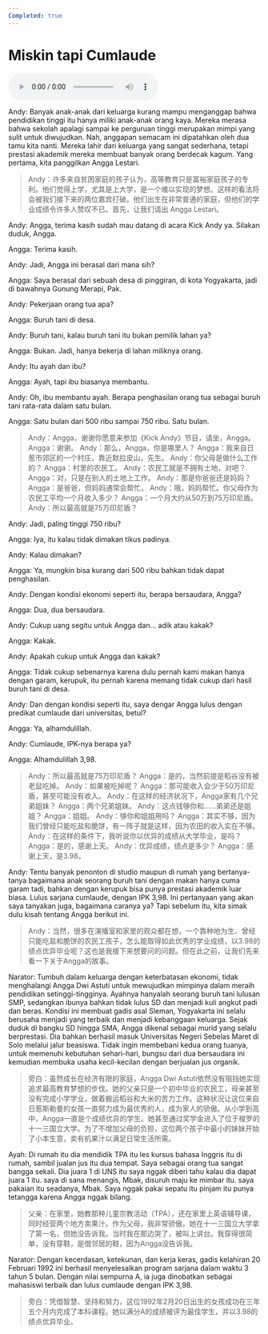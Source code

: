 ```yaml
---
Completed: true
---
```


# Miskin tapi Cumlaude

![U10T1 - Miskin tapi Cumlaude](audio/U10T1%20-%20Miskin%20tapi%20Cumlaude.m4a)

Andy: Banyak anak-anak dari keluarga kurang mampu menganggap bahwa pendidikan tinggi itu hanya miliki anak-anak orang kaya. Mereka merasa bahwa sekolah apalagi sampai ke perguruan tinggi merupakan mimpi yang sulit untuk diwujudkan. Nah, anggapan semacam ini dipatahkan oleh dua tamu kita nanti. Mereka lahir dari keluarga yang sangat sederhana, tetapi prestasi akademik mereka membuat banyak orang berdecak kagum. Yang pertama, kita panggilkan Angga Lestari.

> Andy：许多来自贫困家庭的孩子认为，高等教育只是富裕家庭孩子的专利。他们觉得上学，尤其是上大学，是一个难以实现的梦想。这样的看法将会被我们接下来的两位嘉宾打破。他们出生在非常普通的家庭，但他们的学业成绩令许多人赞叹不已。首先，让我们请出 Angga Lestari。

Andy: Angga, terima kasih sudah mau datang di acara Kick Andy ya. Silakan duduk, Angga.

Angga: Terima kasih.

Andy: Jadi, Angga ini berasal dari mana sih?

Angga: Saya berasal dari sebuah desa di pinggiran, di kota Yogyakarta, jadi di bawahnya Gunung Merapi, Pak.

Andy: Pekerjaan orang tua apa?

Angga: Buruh tani di desa.

Andy: Buruh tani, kalau buruh tani itu bukan pemilik lahan ya?

Angga: Bukan. Jadi, hanya bekerja di lahan miliknya orang.

Andy: Itu ayah dan ibu?

Angga: Ayah, tapi ibu biasanya membantu.

Andy: Oh, ibu membantu ayah. Berapa penghasilan orang tua sebagai buruh tani rata-rata dalam satu bulan.

Angga: Satu bulan dari 500 ribu sampai 750 ribu. Satu bulan.

> Andy：Angga，谢谢你愿意来参加《Kick Andy》节目，请坐，Angga。
> Angga：谢谢。
> Andy：那么，Angga，你是哪里人？
> Angga：我来自日惹市郊区的一个村庄，靠近默拉皮山，先生。
> Andy：你父母是做什么工作的？
> Angga：村里的农民工。
> Andy：农民工就是不拥有土地，对吧？
> Angga：对，只是在别人的土地上工作。
> Andy：那是你爸爸还是妈妈？
> Angga：是爸爸，但妈妈通常会帮忙。
> Andy：哦，妈妈帮忙。你父母作为农民工平均一个月收入多少？
> Angga：一个月大约从50万到75万印尼盾。
> Andy：所以最高就是75万印尼盾？

Andy: Jadi, paling tinggi 750 ribu?

Angga: Iya, itu kalau tidak dimakan tikus padinya.

Andy: Kalau dimakan?

Angga: Ya, mungkin bisa kurang dari 500 ribu bahkan tidak dapat penghasilan.

Andy: Dengan kondisi ekonomi seperti itu, berapa bersaudara, Angga?

Angga: Dua, dua bersaudara.

Andy: Cukup uang segitu untuk Angga dan… adik atau kakak?

Angga: Kakak.

Andy: Apakah cukup untuk Angga dan kakak?

Angga: Tidak cukup sebenarnya karena dulu pernah kami makan hanya dengan garam, kerupuk, itu pernah karena memang tidak cukup dari hasil buruh tani di desa.

Andy: Dan dengan kondisi seperti itu, saya dengar Angga lulus dengan predikat cumlaude dari universitas, betul?

Angga: Ya, alhamdulillah.

Andy: Cumlaude, IPK-nya berapa ya?

Angga: Alhamdulillah 3,98.

> Andy：所以最高就是75万印尼盾？
> Angga：是的，当然前提是稻谷没有被老鼠吃掉。
> Andy：如果被吃掉呢？
> Angga：那可能收入会少于50万印尼盾，甚至可能没有收入。
> Andy：在这样的经济状况下，Angga家有几个兄弟姐妹？
> Angga：两个兄弟姐妹。
> Andy：这点钱够你和……弟弟还是姐姐？
> Angga：姐姐。
> Andy：够你和姐姐用吗？
> Angga：其实不够，因为我们曾经只能吃盐和脆饼，有一阵子就是这样，因为农田的收入实在不够。
> Andy：在这样的条件下，我听说你以优异的成绩从大学毕业，是吗？
> Angga：是的，感谢上天。
> Andy：优异成绩，绩点是多少？
> Angga：感谢上天，是3.98。

Andy: Tentu banyak penonton di studio maupun di rumah yang bertanya-tanya bagaimana anak seorang buruh tani dengan makan hanya cuma garam tadi, bahkan dengan kerupuk bisa punya prestasi akademik luar biasa. Lulus sarjana cumlaude, dengan IPK 3,98. Ini pertanyaan yang akan saya tanyakan juga, bagaimana caranya ya? Tapi sebelum itu, kita simak dulu kisah tentang Angga berikut ini.

> Andy：当然，很多在演播室和家里的观众都在想，一个靠种地为生、曾经只能吃盐和脆饼的农民工孩子，怎么能取得如此优秀的学业成绩，以3.98的绩点优异毕业呢？这也是我接下来想要问的问题。但在此之前，让我们先来看一下关于Angga的故事。

Narator: Tumbuh dalam keluarga dengan keterbatasan ekonomi, tidak menghalangi Angga Dwi Astuti untuk mewujudkan mimpinya dalam meraih pendidikan setinggi-tingginya. Ayahnya hanyalah seorang buruh tani lulusan SMP, sedangkan ibunya bahkan tidak lulus SD dan menjadi kuli angkut padi dan beras. Kondisi ini membuat gadis asal Sleman, Yogyakarta ini selalu berusaha menjadi yang terbaik dan menjadi kebanggaan keluarga. Sejak duduk di bangku SD hingga SMA, Angga dikenal sebagai murid yang selalu berprestasi. Dia bahkan berhasil masuk Universitas Negeri Sebelas Maret di Solo melalui jalur beasiswa. Tidak ingin membebani kedua orang tuanya, untuk memenuhi kebutuhan sehari-hari, bungsu dari dua bersaudara ini kemudian membuka usaha kecil-kecilan dengan berjualan jus organik.

> 旁白：虽然成长在经济有限的家庭，Angga Dwi Astuti依然没有阻挡她实现追求最高教育梦想的步伐。她的父亲只是一个初中毕业的农民工，母亲甚至没有完成小学学业，做着搬运稻谷和大米的苦力工作。这种状况让这位来自日惹斯勒曼的女孩一直努力成为最优秀的人，成为家人的骄傲。从小学到高中，Angga一直是个成绩优异的学生。她甚至通过奖学金进入了位于梭罗的十一三国立大学。为了不增加父母的负担，这位两个孩子中最小的妹妹开始了小本生意，卖有机果汁以满足日常生活所需。

Ayah: Di rumah itu dia mendidik TPA itu les kursus bahasa Inggris itu di rumah, sambil jualan jus itu dua tempat. Saya sebagai orang tua sangat bangga sekali. Dia juara 1 di UNS itu saya nggak diberi tahu kalau dia dapat juara 1 itu. saya di sana menangis, Mbak, disuruh maju ke mimbar itu. saya pakaian itu seadanya, Mbak. Saya nggak pakai sepatu itu pinjam itu punya tetangga karena Angga nggak bilang.

> 父亲：在家里，她教那种儿童宗教活动（TPA），还在家里上英语辅导课，同时经营两个地方卖果汁。作为父母，我非常骄傲。她在十一三国立大学拿了第一名，但她没告诉我。当时我在那边哭了，被叫上讲台。我穿得很简单，没有穿鞋，是借邻居的鞋，因为Angga没告诉我。

Narator: Dengan kecerdasan, ketekunan, dan kerja keras, gadis kelahiran 20 Februari 1992 ini berhasil menyelesaikan program sarjana dalam waktu 3 tahun 5 bulan. Dengan nilai sempurna A, ia juga dinobatkan sebagai mahasiswi terbaik dan lulus cumlaude dengan IPK 3,98.

> 旁白：凭借智慧、坚持和努力，这位1992年2月20日出生的女孩成功在三年五个月内完成了本科课程。她以满分A的成绩被评为最佳学生，并以3.98的绩点优异毕业。
